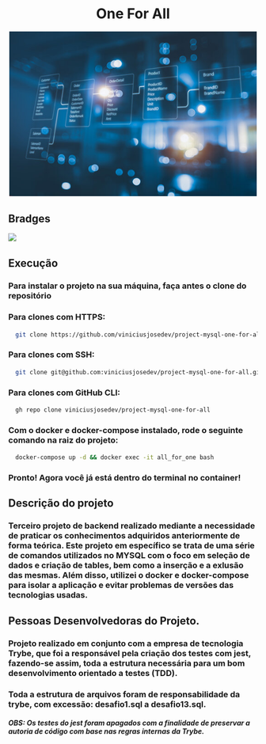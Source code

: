 <h1 align='center' id='Título-e-Imagem-de-capa'>One For All</h1>

<p align='center'>
<img src='https://raw.githubusercontent.com/viniciusjosedev/project-mysql-all-for-one/main/mysql-wallpaper.jpg' width="500" heigth="500"/>
</p>


## Bradges

<p align='left'>
<img src='https://img.shields.io/badge/STATUS-FINALIZADO-Green' width='250px'></img>


## Execução

### Para instalar o projeto na sua máquina, faça antes o clone do repositório

### Para clones com HTTPS:

```bash
  git clone https://github.com/viniciusjosedev/project-mysql-one-for-all.git
```

### Para clones com SSH:

```bash
  git clone git@github.com:viniciusjosedev/project-mysql-one-for-all.git
```

### Para clones com GitHub CLI:

```bash
  gh repo clone viniciusjosedev/project-mysql-one-for-all
```

### Com o docker e docker-compose instalado, rode o seguinte comando na raiz do projeto:

```bash
  docker-compose up -d && docker exec -it all_for_one bash
```

### Pronto! Agora você já está dentro do terminal no container!

## Descrição do projeto

### Terceiro projeto de backend realizado mediante a necessidade de praticar os conhecimentos adquiridos anteriormente de forma teórica. Este projeto em específico se trata de uma série de comandos utilizados no MYSQL com o foco em seleção de dados e criação de tables, bem como a inserção e a exlusão das mesmas. Além disso, utilizei o docker e docker-compose para isolar a aplicação e evitar problemas de versões das tecnologias usadas.

## Pessoas Desenvolvedoras do Projeto.
### Projeto realizado em conjunto com a empresa de tecnologia Trybe, que foi a responsável pela criação dos testes com jest, fazendo-se assim, toda a estrutura necessária para um bom desenvolvimento orientado a testes (TDD).
### Toda a estrutura de arquivos foram de responsabilidade da trybe, com excessão: desafio1.sql a desafio13.sql.
##### OBS: Os testes do jest foram apagados com a finalidade de preservar a autoria de código com base nas regras internas da Trybe.
